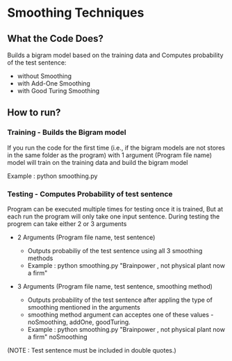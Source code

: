 # Smoothing Techniques

## What the Code Does?
Builds a bigram model based on the training data and Computes probability of the test sentence:
* without Smoothing
* with Add-One Smoothing
* with Good Turing Smoothing

## How to run?
### Training - Builds the Bigram model
If you run the code for the first time (i.e., if the bigram models are not stores in the same folder as the program) with 1 argument (Program file name) model will train on the training data and build the bigram model

Example : python smoothing.py

### Testing - Computes Probability of test sentence
Program can be executed multiple times for testing once it is trained, But at each run the program will only take one input sentence. During testing the progrem can take either 2 or 3 arguments

* 2 Arguments (Program file name, test sentence)
  * Outputs probabiliy of the test sentence using all 3 smoothing methods
  * Example : python smoothing.py "Brainpower , not physical plant now a firm"  

* 3 Arguments (Program file name, test sentence, smoothing method)
  * Outputs probability of the test sentence after appling the type of smoothing mentioned in the arguments
  * smoothing method argument can acceptes one of these values - noSmoothing, addOne, goodTuring.
  * Example : python smoothing.py "Brainpower , not physical plant now a firm" noSmoothing

(NOTE : Test sentence must be included in double quotes.)
